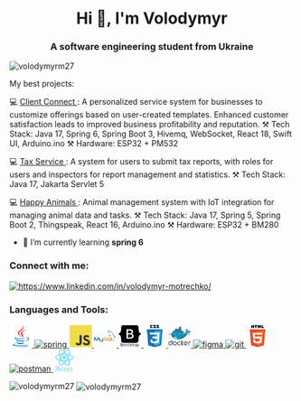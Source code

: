 <h1 align="center">Hi 👋, I'm Volodymyr</h1>
<h3 align="center">A software engineering student from Ukraine</h3>

<p align="left"> <img src="https://komarev.com/ghpvc/?username=volodymyrm27&label=Profile%20views&color=0e75b6&style=flat" alt="volodymyrm27" /> </p>


My best projects:

💻  <a href="https://github.com/VolodymyrM27/Client_Connect" target="blank"> Client Connect </a>: A personalized service system for businesses to customize offerings based on user-created templates. Enhanced customer satisfaction leads to improved business profitability and reputation.
⚒️ Tech Stack: Java 17, Spring 6, Spring Boot 3, Hivemq, WebSocket, React 18, Swift UI, Arduino.ino
⚒️ Hardware: ESP32 + PM532

💻 <a href="https://github.com/VolodymyrM27/Tax-service" target="blank"> Tax Service </a>: A system for users to submit tax reports, with roles for users and inspectors for report management and statistics.
⚒️ Tech Stack: Java 17, Jakarta Servlet 5

💻 <a href="https://github.com/VolodymyrM27/HappyAnimals" target="blank"> Happy Animals </a> : Animal management system with IoT integration for managing animal data and tasks.
⚒️ Tech Stack: Java 17, Spring 5, Spring Boot 2, Thingspeak, React 16, Arduino.ino
⚒️ Hardware: ESP32 + BM280




- 🌱 I’m currently learning **spring 6**

<h3 align="left">Connect with me:</h3>
<p align="left">
<a href="https://linkedin.com/in/https://www.linkedin.com/in/volodymyr-motrechko/" target="blank"><img align="center" src="https://raw.githubusercontent.com/rahuldkjain/github-profile-readme-generator/master/src/images/icons/Social/linked-in-alt.svg" alt="https://www.linkedin.com/in/volodymyr-motrechko/" height="30" width="40" /></a>
</p>

<h3 align="left">Languages and Tools:</h3>
<p align="left"> <a href="https://www.java.com" target="_blank" rel="noreferrer"> <img src="https://raw.githubusercontent.com/devicons/devicon/master/icons/java/java-original.svg" alt="java" width="40" height="40"/> <a href="https://spring.io/" target="_blank" rel="noreferrer"> <img src="https://www.vectorlogo.zone/logos/springio/springio-icon.svg" alt="spring" width="40" height="40"/> </a> </a> <a href="https://developer.mozilla.org/en-US/docs/Web/JavaScript" target="_blank" rel="noreferrer"> <img src="https://raw.githubusercontent.com/devicons/devicon/master/icons/javascript/javascript-original.svg" alt="javascript" width="40" height="40"/> </a> <a href="https://www.mysql.com/" target="_blank" rel="noreferrer"> <img src="https://raw.githubusercontent.com/devicons/devicon/master/icons/mysql/mysql-original-wordmark.svg" alt="mysql" width="40" height="40"/> </a> <a href="https://getbootstrap.com" target="_blank" rel="noreferrer"> <img src="https://raw.githubusercontent.com/devicons/devicon/master/icons/bootstrap/bootstrap-plain-wordmark.svg" alt="bootstrap" width="40" height="40"/> </a> <a href="https://www.w3schools.com/css/" target="_blank" rel="noreferrer"> <img src="https://raw.githubusercontent.com/devicons/devicon/master/icons/css3/css3-original-wordmark.svg" alt="css3" width="40" height="40"/> </a> <a href="https://www.docker.com/" target="_blank" rel="noreferrer"> <img src="https://raw.githubusercontent.com/devicons/devicon/master/icons/docker/docker-original-wordmark.svg" alt="docker" width="40" height="40"/> </a> <a href="https://www.figma.com/" target="_blank" rel="noreferrer"> <img src="https://www.vectorlogo.zone/logos/figma/figma-icon.svg" alt="figma" width="40" height="40"/> </a> <a href="https://git-scm.com/" target="_blank" rel="noreferrer"> <img src="https://www.vectorlogo.zone/logos/git-scm/git-scm-icon.svg" alt="git" width="40" height="40"/> </a> <a href="https://www.w3.org/html/" target="_blank" rel="noreferrer"> <img src="https://raw.githubusercontent.com/devicons/devicon/master/icons/html5/html5-original-wordmark.svg" alt="html5" width="40" height="40"/> </a>   <a href="https://postman.com" target="_blank" rel="noreferrer"> <img src="https://www.vectorlogo.zone/logos/getpostman/getpostman-icon.svg" alt="postman" width="40" height="40"/> </a> <a href="https://reactjs.org/" target="_blank" rel="noreferrer"> <img src="https://raw.githubusercontent.com/devicons/devicon/master/icons/react/react-original-wordmark.svg" alt="react" width="40" height="40"/> </a>  </p>

<p><img align="left" src="https://github-readme-stats.vercel.app/api/top-langs?username=volodymyrm27&show_icons=true&locale=en&layout=compact" alt="volodymyrm27" /></p>

<p>&nbsp;<img align="center" src="https://github-readme-stats.vercel.app/api?username=volodymyrm27&show_icons=true&theme=dark&locale=en" alt="volodymyrm27" /></p>
